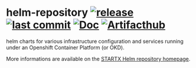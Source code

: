 # helm-repository [![release](https://img.shields.io/badge/release-v15.27.1-blue.svg)](https://github.com/startxfr/helm-repository/releases/tag/15.27.1) [![last commit](https://img.shields.io/github/last-commit/startxfr/helm-repository.svg)](https://github.com/startxfr/helm-repository) [![Doc](https://readthedocs.org/projects/helm-repository/badge)](https://helm-repository.readthedocs.io) [![Artifacthub](https://img.shields.io/badge/ArtifactHub-STARTX-blue.svg)](https://artifacthub.io/packages/search?repo=startx)

helm charts for various infrastructure configuration and services running under an Openshift Container Platform (or OKD). 

More informations are available on the [STARTX Helm repository homepage](https://helm-repository.readthedocs.io).
